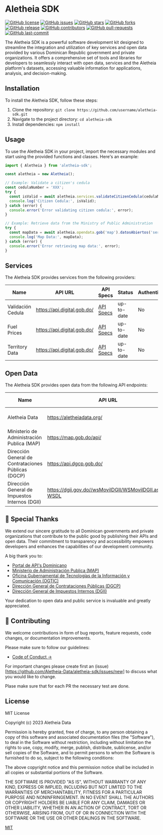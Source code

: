 # Aletheia SDK

[![GitHub license](https://img.shields.io/github/license/Aletheia-Data/aletheia-sdk)](./LICENSE)
[![GitHub issues](https://img.shields.io/github/issues/Aletheia-Data/aletheia-sdk)](./CONTRIBUTING.md)
[![GitHub stars](https://img.shields.io/github/stars/Aletheia-Data/aletheia-sdk)](https://github.com/Aletheia-Data/aletheia-sdk/stargazers)
[![GitHub forks](https://img.shields.io/github/forks/Aletheia-Data/aletheia-sdk)](https://github.com/Aletheia-Data/aletheia-sdk/network)
[![GitHub release](https://img.shields.io/github/release/Aletheia-Data/aletheia-sdk)](https://github.com/Aletheia-Data/aletheia-sdk/releases)
[![GitHub contributors](https://img.shields.io/github/contributors/Aletheia-Data/aletheia-sdk)](https://github.com/Aletheia-Data/aletheia-sdk/graphs/contributors)
[![GitHub pull-requests](https://img.shields.io/github/issues-pr/Aletheia-Data/aletheia-sdk)](https://github.com/Aletheia-Data/aletheia-sdk/pulls)
[![GitHub last-commit](https://img.shields.io/github/last-commit/Aletheia-Data/aletheia-sdk)](https://github.com/Aletheia-Data/aletheia-sdk/commits/main)

The Aletheia SDK is a powerful software development kit designed to streamline the integration and utilization of key services and open data provided by various Dominican Republic government and private organizations. It offers a comprehensive set of tools and libraries for developers to seamlessly interact with open data, services and the Aletheia platform's datasets, accessing valuable information for applications, analysis, and decision-making.

## Installation

To install the Aletheia SDK, follow these steps:

1. Clone the repository: `git clone https://github.com/username/aletheia-sdk.git`
2. Navigate to the project directory: `cd aletheia-sdk`
3. Install dependencies: `npm install`

## Usage

To use the Aletheia SDK in your project, import the necessary modules and start using the provided functions and classes. Here's an example:

```javascript
import { Aletheia } from 'aletheia-sdk';

const aletheia = new Aletheia();

// Example: Validate a citizen's cedula
const cedulaNumber = 'XXX';
try {
  const isValid = await aletheia.services.validateCitizenCedula(cedulaNumber);
  console.log('Citizen Cedula:', isValid);
} catch (error) {
  console.error('Error validating citizen cedula:', error);
}

// Example: Retrieve data from the Ministry of Public Administration
try {
  const mapData = await aletheia.opendata.gob('map').datosAbiertos('servicios_publicos', 'json');
  console.log('Map Data:', mapData);
} catch (error) {
  console.error('Error retrieving map data:', error);
}
```

## Services

The Aletheia SDK provides services from the following providers:

| Name                                   | API URL                                    | API Specs                                   | Status       | Authentication       | Provider           |
| -------------------------------------- | ------------------------------------------ | --------------------------------------------| ------------ | ---------------------- | ------------------ |
| Validación Cedula                      | https://api.digital.gob.do/                 | [API Specs](https://developer.digital.gob.do/apis/ff9ce928-e16e-4ea9-9ce9-28e16e1ea96e)   | up-to-date   | No                     | Portal de API's Dominicano                |
| Fuel Prices                            | https://api.digital.gob.do/                 | [API Specs](https://developer.digital.gob.do/apis/fdf3319d-521e-4364-b331-9d521e636442)        | up-to-date   | No                     | Portal de API's Dominicano                |
| Territory Data                         | https://api.digital.gob.do/                 | [API Specs](https://developer.digital.gob.do/apis/34995f58-a45f-4b9e-995f-58a45f2b9e92)     | up-to-date   | No                     | Portal de API's Dominicano                |

## Open Data

The Aletheia SDK provides open data from the following API endpoints:

| Name                                   | API URL                                    | API Specs                                   | Status       | Authentication       |
| -------------------------------------- | ------------------------------------------ | --------------------------------------------| ------------ | ---------------------- |
| Aletheia Data | https://aletheiadata.org/                              | [API Specs](https://admin.aletheiadata.org/documentation/v1.0.0)                | up-to-date     | No      |
| Ministerio de Administración Publica (MAP) | https://map.gob.do/api/                              | [API Specs](https://map.gob.do/api/datos_abiertos)                | up-to-date     | No      |
| Dirección General de Contrataciones Públicas (DGCP) | https://api.dgcp.gob.do/                         | [API Specs](https://api.dgcp.gob.do/)               | up-to-date     | No      |
| Dirección General de Impuestos Internos (DGII) | https://dgii.gov.do//wsMovilDGII/WSMovilDGII.asmx?WSDL                         | [Not Available](#)               | up-to-date     | No      |


## 💖 Special Thanks

We extend our sincere gratitude to all Dominican governments and private organizations that contribute to the public good by publishing their APIs and open data. Their commitment to transparency and accessibility empowers developers and enhances the capabilities of our development community.

A big thank you to:

- [Portal de API's Dominicano](https://developer.digital.gob.do/apis)
- [Ministerio de Administración Publica (MAP)](https://www.map.gob.do/)
- [Oficina Gubernamental de Tecnologías de la Información y Comunicación (OGTIC)](https://ogtic.gob.do/)
- [Dirección General de Contrataciones Públicas (DGCP)](https://www.dgcp.gob.do/)
- [Dirección General de Impuestos Internos (DGII)](https://dgii.gov.do/)

Your dedication to open data and public service is invaluable and greatly appreciated.


## 💖 Contributing

We welcome contributions in form of bug reports, feature requests, code changes, or documentation improvements.

Please make sure to follow our guidelines:
- [Code of Conduct →](./CODE_OF_CONDUCT.md)

For important changes please create first an (issue)[https://github.com/Aletheia-Data/aletheia-sdk/issues/new] to discuss what you would like to change.

Plase make sure that for each PR the necessary test are done.

## License

MIT License

Copyright (c) 2023 Aletheia Data

Permission is hereby granted, free of charge, to any person obtaining a copy
of this software and associated documentation files (the "Software"), to deal
in the Software without restriction, including without limitation the rights
to use, copy, modify, merge, publish, distribute, sublicense, and/or sell
copies of the Software, and to permit persons to whom the Software is
furnished to do so, subject to the following conditions:

The above copyright notice and this permission notice shall be included in all
copies or substantial portions of the Software.

THE SOFTWARE IS PROVIDED "AS IS", WITHOUT WARRANTY OF ANY KIND, EXPRESS OR
IMPLIED, INCLUDING BUT NOT LIMITED TO THE WARRANTIES OF MERCHANTABILITY,
FITNESS FOR A PARTICULAR PURPOSE AND NONINFRINGEMENT. IN NO EVENT SHALL THE
AUTHORS OR COPYRIGHT HOLDERS BE LIABLE FOR ANY CLAIM, DAMAGES OR OTHER
LIABILITY, WHETHER IN AN ACTION OF CONTRACT, TORT OR OTHERWISE, ARISING FROM,
OUT OF OR IN CONNECTION WITH THE SOFTWARE OR THE USE OR OTHER DEALINGS IN THE
SOFTWARE.

[MIT](https://choosealicense.com/licenses/mit/)
